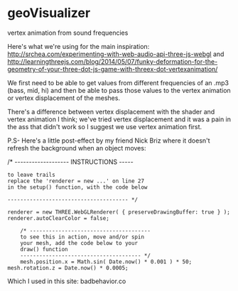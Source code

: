 # geoVisualizer
vertex animation from sound frequencies

Here's what we're using for the main inspiration:
http://srchea.com/experimenting-with-web-audio-api-three-js-webgl
and http://learningthreejs.com/blog/2014/05/07/funky-deformation-for-the-geometry-of-your-three-dot-js-game-with-threex-dot-vertexanimation/


We first need to be able to get values from different frequencies of an .mp3 (bass, mid, hi) 
and then be able to pass those values to the vertex animation or vertex displacement of the meshes. 

There's a difference between vertex displacement with the shader and vertex animation I think; we've tried vertex displacement
and it was a pain in the ass that didn't work so I suggest we use vertex animation first. 

P.S-
Here's a little post-effect by my friend Nick Briz where it doesn't refresh the background when an object moves:

/* ------------------- INSTRUCTIONS -----

	to leave trails
	replace the 'renderer = new ...' on line 27
	in the setup() function, with the code below

	-------------------------------------- */
 
	renderer = new THREE.WebGLRenderer( { preserveDrawingBuffer: true } );
	renderer.autoClearColor = false;
        
        /* -------------------------------------- 
        to see this in action, move and/or spin
        your mesh, add the code below to your
        draw() function
        -------------------------------------- */
        mesh.position.x = Math.sin( Date.now() * 0.001 ) * 50;  
	mesh.rotation.z = Date.now() * 0.0005;



Which I used in this site: badbehavior.co
